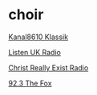 # choir

[Kanal8610 Klassik](https://kanal8610klassik.stream.laut.fm/kanal8610klassik)

[Listen UK Radio](https://streamer.radio.co/s021d3eebb/listen)

[Christ Really Exist Radio](https://streaming.live365.com/a58297)

[92.3 The Fox](https://playerservices.streamtheworld.com/api/livestream-redirect/KOFXFMAAC.aac?dist=onlineradiobox)


